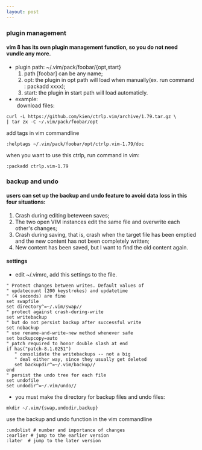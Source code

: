 ```yaml
---
layout: post
---
```

### plugin management

#### vim 8 has its own plugin management function, so you do not need vundle any more.
 * plugin path: ~/.vim/pack/foobar/{opt,start}
    1. path [foobar] can be any name;
    2. opt:  the plugin in opt path will load when manually(ex. run command : packadd xxxx);
    3. start: the plugin in start path will load automaticly.<br>
 * example:<br>
 &nbsp;download files:
 ```shell
 curl -L https://github.com/kien/ctrlp.vim/archive/1.79.tar.gz \
 | tar zx -C ~/.vim/pack/foobar/opt
   ```
 add tags in vim commandline
 ```shell
 :helptags ~/.vim/pack/foobar/opt/ctrlp.vim-1.79/doc
 ```
 when you want to use this ctrlp, run command in vim:
 ```shell
 :packadd ctrlp.vim-1.79
 ```


 ### backup and undo
 #### users can set up the backup and undo feature to avoid data loss in this four situations:
 1. Crash during editing beteween saves;
 2. The two open VIM instances edit the same file and overwrite each other's changes;
 3. Crash during saving, that is, crash when the target file has been emptied and the new content has not been completely written;
 4. New content has been saved, but I want to find the old content again.

 #### settings
 * edit ~/.vimrc, add this settings to the file.
 ```shell
" Protect changes between writes. Default values of
" updatecount (200 keystrokes) and updatetime
" (4 seconds) are fine
set swapfile
set directory^=~/.vim/swap//
" protect against crash-during-write
set writebackup
" but do not persist backup after successful write
set nobackup
" use rename-and-write-new method whenever safe
set backupcopy=auto
" patch required to honor double slash at end
if has("patch-8.1.0251")
	" consolidate the writebackups -- not a big
	" deal either way, since they usually get deleted
	set backupdir^=~/.vim/backup//
end
" persist the undo tree for each file
set undofile
set undodir^=~/.vim/undo//
 ```
 * you must make the directory for backup files and undo files:
 ```shell
 mkdir ~/.vim/{swap,undodir,backup}
 ```
 use the backup and undo function in the vim commandline
 ```shell
 :undolist # number and importance of changes
 :earlier # jump to the earlier version
 :later  # jump to the later version
 ```
